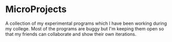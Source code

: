 # MicroProjects
A collection of my experimental programs which I have been working during my college. Most of the programs are buggy but I'm keeping them open so that my friends can collaborate and show their own iterations.
